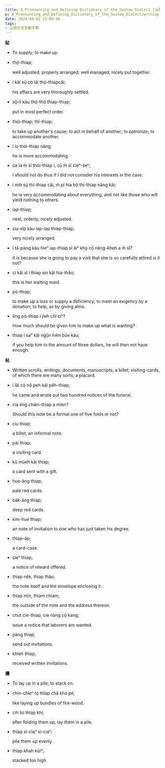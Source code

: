 ```yaml
---
title: A Pronouncing and Defining Dictionary of the Swatow Dialect (汕頭方言音義字典) / thiap
p: A_Pronouncing_and_Defining_Dictionary_of_the_Swatow_Dialect/w/thiap
date: 2024-04-01 23:00:00
tags: 
- 汕頭方言音義字典
---
```



**貼**
- To supply; to make up.

- thó̤-thiap;

  well adjusted; properly arranged; well managed; nicely put together.

- i kâi sṳ̄ cò̤ lâi thó̤-thiapcăi;

  his affairs are very thoroughly settled.

- sṳ̆-lí kàu thó̤-thó̤ thiap-thiap;

  put in most perfect order.

- thó̤i-thiap; thí-thiap;

  to take up another's cause; to act in behalf of another; to patronize; to accommodate another.

- i ío thói-thiap nâng;

  he is more accommodating.

- úa īa m̄ sĭ thói-thiap i, cū m̄ sĭ cìeⁿ-seⁿ;

  I should not do thus if I did not consider his interests in the case.

- i mih sṳ̄ thí-thiap căi, m̄ pí hía bô̤ thí-thiap nâng kâi;

  he is very accommodating about everything, and not like those who will yield nothing to others.

- iap-thiap;

  neat, orderly, nicely adjusted.

- siu-sîp kàu iap-iap thiap-thiap;

  very nicely arranged.

- i tá-pàng kàu hìeⁿ iap-thiap sĭ àiⁿ khṳ̀ cò̤ nâng-kheh a m̄ sĭ?

  It is because she is going to pay a visit that she is so carefully attired is it not?

- cí kâi sĭ i thiap sin kâi hia-thâu;

  this is her waiting maid.

- pó-thiap;

  to make up a loss or supply a deficiency; to meet an exigency by a donation; to help, as by giving alms.

- ēng pó-thiap i jîeh cōi cíⁿ?

  How much should be given him to make up what is wanting?

- thiap i saⁿ kâi ngṳ̂n hŵn būe kàu;

  if you help him to the amount of three dollars, he will then not have enough.

**帖**
- Written scrolls, writings, documents, manuscripts; a billet; visiting-cards, of which there are many sorts; a placard.

- i lâi cò̤ nŏ̤ peh kâi pêh-thiap;

  he came and wrote out two hundred notices of the funeral.

- cía ēng chŵn-thiap a míen?

  Should this note be a formal one of five folds or not?

- cíu thiap;

  a billet, an informal note.

- pài thiap;

  a visiting card.

- kŭ mûeh kâi thiap;

  a card sent with a gift.

- hue-âng thiap;

  pale red cards.

- bâk-âng thiap;

  deep red cards.

- kim-hue thiap;

  an note of invitation to one who has just taken his degree.

- thiap-âp;

  a card-case.

- síeⁿ thiap;

  a notice of reward offered.

- thiap nêk, thiap thàu;

  the note itself and the envelope enclosing it.

- thiap mīn, thiam chiam;

  the outside of the note and the address thereon.

- chut cie-thiap, cie nâng cò̤ kang;

  issue a notice that laborers are wanted.

- pàng thiap;

  send out invitations.

- khîeh thîap;

  received written invitations.

**㩹**
- To lay up in a pile; to stack on.

- chin-chĭeⁿ tó̤ thîap châ kho pé;

  like laying up bundles of fire-wood.

- cih lío thîap khí;

  after folding them up, lay them in a pile.

- thîap sì-cìaⁿ sì-cìaⁿ;

  pile them up evenly.

- thîap khah kûiⁿ;

  stacked too high.
